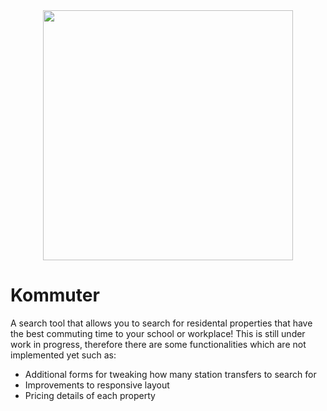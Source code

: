 <div align="center">
  <img src="https://github.com/user-attachments/assets/acd28622-5c2d-45d2-b745-80d1e39851d9" width="400" height="400"/>
</div>

# Kommuter

A search tool that allows you to search for residental properties that have the best commuting time to your school or workplace! This is still under work in progress, therefore there are some functionalities which are not implemented yet such as:
- Additional forms for tweaking how many station transfers to search for
- Improvements to responsive layout
- Pricing details of each property


